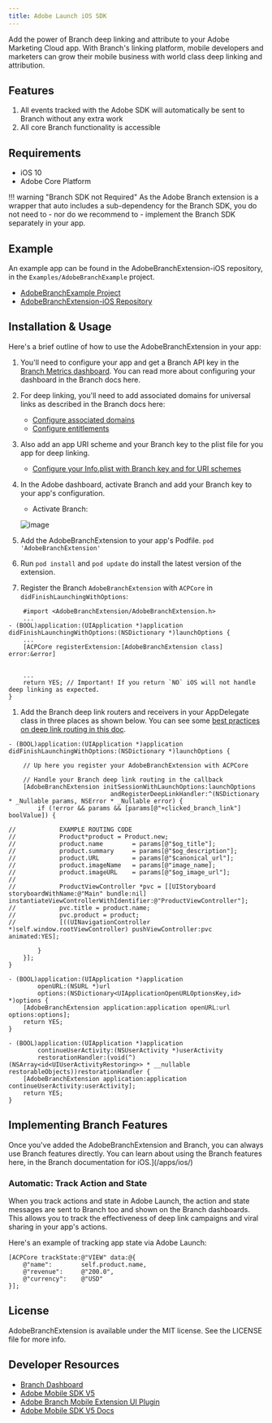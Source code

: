 ```yaml
---
title: Adobe Launch iOS SDK
---
```

Add the power of Branch deep linking and attribute to your Adobe Marketing Cloud app. With Branch's linking platform, mobile developers and marketers can grow their mobile business with world class deep linking and attribution.

## Features
1. All events tracked with the Adobe SDK will automatically be sent to Branch without any extra work
2. All core Branch functionality is accessible

## Requirements
- iOS 10
- Adobe Core Platform

!!! warning "Branch SDK not Required"
	As the Adobe Branch extension is a wrapper that auto includes a sub-dependency for the Branch SDK, you do not need to - nor do we recommend to - implement the Branch SDK separately in your app.  

## Example

An example app can be found in the AdobeBranchExtension-iOS repository, in the `Examples/AdobeBranchExample`
project.

- [AdobeBranchExample Project](https://github.com/BranchMetrics/AdobeBranchExtension-iOS/tree/master/Examples/AdobeBranchExample)
- [AdobeBranchExtension-iOS Repository](https://github.com/BranchMetrics/AdobeBranchExtension-iOS)

## Installation & Usage

Here's a brief outline of how to use the AdobeBranchExtension in your app:

1. You'll need to configure your app and get a Branch API key in the [Branch Metrics dashboard](https://branch.dashboard.branch.io/account-settings/app). You can read more about configuring your dashboard in the Branch docs here.
1. For deep linking, you'll need to add associated domains for universal links as described in the Branch docs here:
	- [Configure associated domains](/apps/ios/#configure-associated-domains)
	- [Configure entitlements](/apps/ios/#configure-entitlements)
1. Also add an app URI scheme and your Branch key to the plist file for you app for deep linking.
	- [Configure your Info.plist with Branch key and for URI schemes](/apps/ios/#configure-infoplist)
1. In the Adobe dashboard, activate Branch and add your Branch key to your app's configuration.
	- Activate Branch:

	![image](/_assets/img/pages/apps/adobe-launch-install.png)

1. Add the AdobeBranchExtension to your app's Podfile.
	`pod 'AdobeBranchExtension'`
1. Run `pod install` and `pod update` do install the latest version of the extension.
1. Register the Branch `AdobeBranchExtension` with `ACPCore` in `didFinishLaunchingWithOptions`:
```
    #import <AdobeBranchExtension/AdobeBranchExtension.h>
    ...
- (BOOL)application:(UIApplication *)application didFinishLaunchingWithOptions:(NSDictionary *)launchOptions {
    ...
    [ACPCore registerExtension:[AdobeBranchExtension class] error:&error]


    ...
    return YES; // Important! If you return `NO` iOS will not handle deep linking as expected.
}
```
1. Add the Branch deep link routers and receivers in your AppDelegate class in three places as shown below. You can see some [best practices on deep link routing in this doc](/deep-linking/routing/).
```
- (BOOL)application:(UIApplication *)application didFinishLaunchingWithOptions:(NSDictionary *)launchOptions {

    // Up here you register your AdobeBranchExtension with ACPCore

    // Handle your Branch deep link routing in the callback
    [AdobeBranchExtension initSessionWithLaunchOptions:launchOptions
                            andRegisterDeepLinkHandler:^(NSDictionary * _Nullable params, NSError * _Nullable error) {
        if (!error && params && [params[@"+clicked_branch_link"] boolValue]) {

//            EXAMPLE ROUTING CODE
//            Product*product = Product.new;
//            product.name        = params[@"$og_title"];
//            product.summary     = params[@"$og_description"];
//            product.URL         = params[@"$canonical_url"];
//            product.imageName   = params[@"image_name];
//            product.imageURL    = params[@"$og_image_url"];
//
//            ProductViewController *pvc = [[UIStoryboard storyboardWithName:@"Main" bundle:nil] instantiateViewControllerWithIdentifier:@"ProductViewController"];
//            pvc.title = product.name;
//            pvc.product = product;
//            [((UINavigationController *)self.window.rootViewController) pushViewController:pvc animated:YES];

        }
    }];
}

- (BOOL)application:(UIApplication *)application
        openURL:(NSURL *)url
        options:(NSDictionary<UIApplicationOpenURLOptionsKey,id> *)options {
    [AdobeBranchExtension application:application openURL:url options:options];
    return YES;
}

- (BOOL)application:(UIApplication *)application
        continueUserActivity:(NSUserActivity *)userActivity
        restorationHandler:(void(^)(NSArray<id<UIUserActivityRestoring>> * __nullable restorableObjects))restorationHandler {
    [AdobeBranchExtension application:application continueUserActivity:userActivity];
    return YES;
}
```

## Implementing Branch Features

Once you've added the AdobeBranchExtension and Branch, you can always use Branch features directly. You can learn about using the Branch features here, in the Branch documentation for iOS.](/apps/ios/)


### Automatic: Track Action and State
When you track actions and state in Adobe Launch, the action and state messages are sent to Branch too and shown on the
Branch dashboards. This allows you to track the effectiveness of deep link campaigns and viral sharing in your app's actions.

Here's an example of tracking app state via Adobe Launch:

    [ACPCore trackState:@"VIEW" data:@{
        @"name":        self.product.name,
        @"revenue":     @"200.0",
        @"currency":    @"USD"
    }];


## License

AdobeBranchExtension is available under the MIT license. See the LICENSE file for more info.

## Developer Resources

- [Branch Dashboard](https://dashboard.branch.io/)
- [Adobe Mobile SDK V5](https://launch.gitbook.io/marketing-mobile-sdk-v5-by-adobe-documentation/release-notes)
- [Adobe Branch Mobile Extension UI Plugin](https://github.com/BranchMetrics/adobe-branch-mobile-plugin)
- [Adobe Mobile SDK V5 Docs](https://launch.gitbook.io/marketing-mobile-sdk-v5-by-adobe-documentation/build-your-own-extension)
